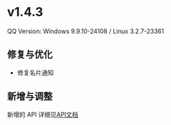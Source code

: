# v1.4.3

QQ Version: Windows 9.9.10-24108 / Linux 3.2.7-23361

## 修复与优化
* 修复名片通知

## 新增与调整


新增的 API 详细见[API文档](https://napneko.github.io/zh-CN/develop/extends_api)

